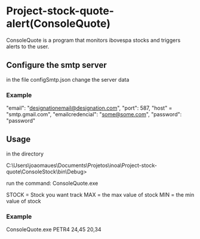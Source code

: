 # Project-stock-quote-alert(ConsoleQuote)

ConsoleQuote is a program that monitors ibovespa stocks and triggers alerts to the user.

## Configure the smtp server

in the file configSmtp.json change the server data

### Example

 "email": "designationemail@designation.com",
 "port": 587,
 "host" = "smtp.gmail.com",
 "emailcredencial": "some@some.com",
 "password": "password"

## Usage

in the directory

C:\Users\joaomaues\Documents\Projetos\inoa\Project-stock-quote\ConsoleStock\bin\Debug>

run the command: ConsoleQuote.exe <STOCK> <MAX> <MIN>

STOCK = Stock you want track
MAX = the max value of stock
MIN = the min value of stock

### Example

ConsoleQuote.exe PETR4 24,45 20,34
